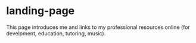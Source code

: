 # landing-page
This page introduces me and links to my professional resources online (for develpment, education, tutoring, music).
